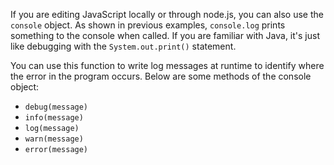 If you are editing JavaScript locally or through node.js, you can also use the `console` object. As shown in previous examples, `console.log` prints something to the console when called. If you are familiar with Java, it's just like debugging with the `System.out.print()` statement.

You can use this function to write log messages at runtime to identify where the error in the program occurs. Below are some methods of the console object:

  - `debug(message)`
  - `info(message)`
  - `log(message)`
  - `warn(message)`
  - `error(message)`